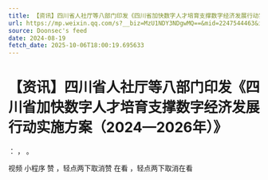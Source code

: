 ```yaml
---
title: 【资讯】四川省人社厅等八部门印发《四川省加快数字人才培育支撑数字经济发展行动实施方案（2024—2026年）》
url: https://mp.weixin.qq.com/s?__biz=MzU1NDY3NDgwMQ==&mid=2247544463&idx=4&sn=78782518a9da054e5585ebf76f30bd4b
source: Doonsec's feed
date: 2024-08-19
fetch_date: 2025-10-06T18:00:19.695633
---
```


# 【资讯】四川省人社厅等八部门印发《四川省加快数字人才培育支撑数字经济发展行动实施方案（2024—2026年）》

：
，
。

视频
小程序
赞
，轻点两下取消赞
在看
，轻点两下取消在看